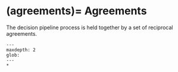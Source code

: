 (agreements)=
Agreements
==========

The decision pipeline process is held together by a set of reciprocal agreements.

```{toctree}
---
maxdepth: 2
glob:
---
*
```